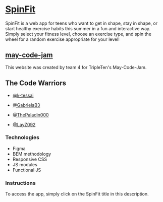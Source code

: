 # [SpinFit](https://thepaladin000.github.io/may-code-jam/)

SpinFit is a web app for teens who want to get in shape, stay in shape, or start healthy exercise habits this summer in a fun and interactive way. Simply select your fitness level, choose an exercise type, and spin the wheel for a random exercise appropriate for your level!

## [may-code-jam](https://youtube.com/live/DbwVFzvWWEw?feature=share)

This website was created by team 4 for TripleTen's May-Code-Jam.

## The Code Warriors

- [@k-tessai](https://github.com/k-tessai/k-tessai)

- [@GabrielaB3](https://github.com/GabrielaB3)

- [@ThePaladin000](https://github.com/ThePaladin000)

- [@LayZ092](https://github.com/LayZ092)

### Technologies

- Figma
- BEM methodology
- Responsive CSS
- JS modules
- Functional JS

### Instructions

To access the app, simply click on the SpinFit title in this description.
